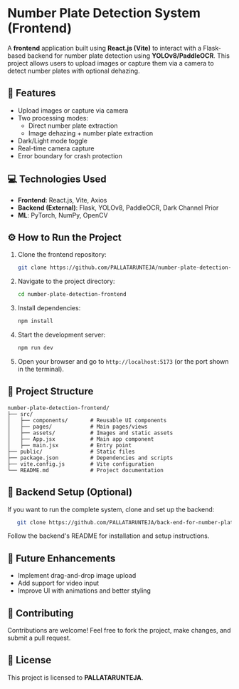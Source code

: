 # Number Plate Detection System (Frontend)

A **frontend** application built using **React.js (Vite)** to interact with a Flask-based backend for number plate detection using **YOLOv8/PaddleOCR**. This project allows users to upload images or capture them via a camera to detect number plates with optional dehazing.

## 🚀 Features
- Upload images or capture via camera
- Two processing modes:
  - Direct number plate extraction
  - Image dehazing + number plate extraction
- Dark/Light mode toggle
- Real-time camera capture
- Error boundary for crash protection

## 💻 Technologies Used
- **Frontend**: React.js, Vite, Axios
- **Backend (External)**: Flask, YOLOv8, PaddleOCR, Dark Channel Prior
- **ML**: PyTorch, NumPy, OpenCV

## ⚙️ How to Run the Project
1. Clone the frontend repository:
   ```bash
   git clone https://github.com/PALLATARUNTEJA/number-plate-detection-frontend.git
   ```
2. Navigate to the project directory:
   ```bash
   cd number-plate-detection-frontend
   ```
3. Install dependencies:
   ```bash
   npm install
   ```
4. Start the development server:
   ```bash
   npm run dev
   ```
5. Open your browser and go to `http://localhost:5173` (or the port shown in the terminal).

## 📂 Project Structure
```
number-plate-detection-frontend/
├── src/
│   ├── components/       # Reusable UI components
│   ├── pages/            # Main pages/views
│   ├── assets/           # Images and static assets
│   ├── App.jsx           # Main app component
│   ├── main.jsx          # Entry point
├── public/               # Static files
├── package.json          # Dependencies and scripts
├── vite.config.js        # Vite configuration
└── README.md             # Project documentation
```

## 📡 Backend Setup (Optional)
If you want to run the complete system, clone and set up the backend:
```bash
   git clone https://github.com/PALLATARUNTEJA/back-end-for-number-plate-detection-.git
```
Follow the backend's README for installation and setup instructions.

## 🚀 Future Enhancements
- Implement drag-and-drop image upload
- Add support for video input
- Improve UI with animations and better styling

## 🙌 Contributing
Contributions are welcome! Feel free to fork the project, make changes, and submit a pull request.

## 📜 License
This project is licensed to **PALLATARUNTEJA**.

